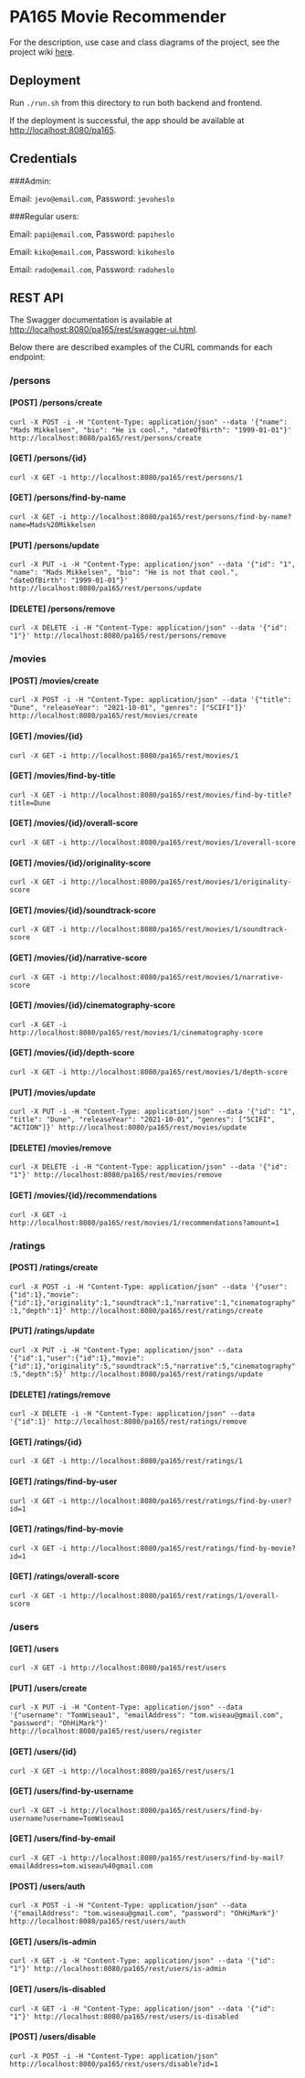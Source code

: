 # PA165 Movie Recommender
For the description, use case and class diagrams of the project, see the project wiki [here](https://github.com/Tjev/pa165_movie_recommender/wiki).

## Deployment

Run `./run.sh` from this directory to run both backend and frontend.

If the deployment is successful, the app should be available at [http://localhost:8080/pa165](http://localhost:8080/pa165).

## Credentials

###Admin:

Email: `jevo@email.com`, 
Password: `jevoheslo`

###Regular users:

Email: `papi@email.com`,
Password: `papiheslo`

Email: `kiko@email.com`,
Password: `kikoheslo`

Email: `rado@email.com`,
Password: `radoheslo`

## REST API

The Swagger documentation is available at [http://localhost:8080/pa165/rest/swagger-ui.html](http://localhost:8080/pa165/rest/swagger-ui.html).

Below there are described examples of the CURL commands for each endpoint:

### /persons

#### [POST] /persons/create
`curl -X POST -i -H "Content-Type: application/json" --data '{"name": "Mads Mikkelsen", "bio": "He is cool.", "dateOfBirth": "1999-01-01"}' http://localhost:8080/pa165/rest/persons/create`

#### [GET] /persons/{id}
`curl -X GET -i http://localhost:8080/pa165/rest/persons/1`

#### [GET] /persons/find-by-name
`curl -X GET -i http://localhost:8080/pa165/rest/persons/find-by-name?name=Mads%20Mikkelsen`
  
#### [PUT] /persons/update
`curl -X PUT -i -H "Content-Type: application/json" --data '{"id": "1", "name": "Mads Mikkelsen", "bio": "He is not that cool.", "dateOfBirth": "1999-01-01"}' http://localhost:8080/pa165/rest/persons/update`

#### [DELETE] /persons/remove
`curl -X DELETE -i -H "Content-Type: application/json" --data '{"id": "1"}' http://localhost:8080/pa165/rest/persons/remove`

### /movies

#### [POST] /movies/create
`curl -X POST -i -H "Content-Type: application/json" --data '{"title": "Dune", "releaseYear": "2021-10-01", "genres": ["SCIFI"]}' http://localhost:8080/pa165/rest/movies/create`

#### [GET] /movies/{id}
`curl -X GET -i http://localhost:8080/pa165/rest/movies/1`

#### [GET] /movies/find-by-title
`curl -X GET -i http://localhost:8080/pa165/rest/movies/find-by-title?title=Dune`

#### [GET] /movies/{id}/overall-score
`curl -X GET -i http://localhost:8080/pa165/rest/movies/1/overall-score`

#### [GET] /movies/{id}/originality-score
`curl -X GET -i http://localhost:8080/pa165/rest/movies/1/originality-score`

#### [GET] /movies/{id}/soundtrack-score
`curl -X GET -i http://localhost:8080/pa165/rest/movies/1/soundtrack-score`

#### [GET] /movies/{id}/narrative-score
`curl -X GET -i http://localhost:8080/pa165/rest/movies/1/narrative-score`

#### [GET] /movies/{id}/cinematography-score
`curl -X GET -i http://localhost:8080/pa165/rest/movies/1/cinematography-score`

#### [GET] /movies/{id}/depth-score
`curl -X GET -i http://localhost:8080/pa165/rest/movies/1/depth-score`

#### [PUT] /movies/update
`curl -X PUT -i -H "Content-Type: application/json" --data '{"id": "1", "title": "Dune", "releaseYear": "2021-10-01", "genres": ["SCIFI", "ACTION"]}' http://localhost:8080/pa165/rest/movies/update`

#### [DELETE] /movies/remove
`curl -X DELETE -i -H "Content-Type: application/json" --data '{"id": "1"}' http://localhost:8080/pa165/rest/movies/remove`

#### [GET] /movies/{id}/recommendations
`curl -X GET -i http://localhost:8080/pa165/rest/movies/1/recommendations?amount=1`

### /ratings

#### [POST] /ratings/create
`curl -X POST -i -H "Content-Type: application/json" --data '{"user":{"id":1},"movie":{"id":1},"originality":1,"soundtrack":1,"narrative":1,"cinematography":1,"depth":1}' http://localhost:8080/pa165/rest/ratings/create`

#### [PUT] /ratings/update
`curl -X PUT -i -H "Content-Type: application/json" --data '{"id":1,"user":{"id":1},"movie":{"id":1},"originality":5,"soundtrack":5,"narrative":5,"cinematography":5,"depth":5}' http://localhost:8080/pa165/rest/ratings/update`

#### [DELETE] /ratings/remove
`curl -X DELETE -i -H "Content-Type: application/json" --data '{"id":1}' http://localhost:8080/pa165/rest/ratings/remove`

#### [GET] /ratings/{id}
`curl -X GET -i http://localhost:8080/pa165/rest/ratings/1`

#### [GET] /ratings/find-by-user
`curl -X GET -i http://localhost:8080/pa165/rest/ratings/find-by-user?id=1`

#### [GET] /ratings/find-by-movie
`curl -X GET -i http://localhost:8080/pa165/rest/ratings/find-by-movie?id=1`

#### [GET] /ratings/overall-score
`curl -X GET -i http://localhost:8080/pa165/rest/ratings/1/overall-score`

### /users

#### [GET] /users
`curl -X GET -i http://localhost:8080/pa165/rest/users`

#### [PUT] /users/create
`curl -X PUT -i -H "Content-Type: application/json" --data '{"username": "TomWiseau1", "emailAddress": "tom.wiseau@gmail.com", "password": "OhHiMark"}' http://localhost:8080/pa165/rest/users/register`

#### [GET] /users/{id}
`curl -X GET -i http://localhost:8080/pa165/rest/users/1`
  
#### [GET] /users/find-by-username
`curl -X GET -i http://localhost:8080/pa165/rest/users/find-by-username?username=TomWiseau1`
  
#### [GET] /users/find-by-email
`curl -X GET -i http://localhost:8080/pa165/rest/users/find-by-mail?emailAddress=tom.wiseau%40gmail.com`
  
#### [POST] /users/auth
`curl -X POST -i -H "Content-Type: application/json" --data '{"emailAddress": "tom.wiseau@gmail.com", "password": "OhHiMark"}' http://localhost:8080/pa165/rest/users/auth`

#### [GET] /users/is-admin
`curl -X GET -i -H "Content-Type: application/json" --data '{"id": "1"}' http://localhost:8080/pa165/rest/users/is-admin`

#### [GET] /users/is-disabled
`curl -X GET -i -H "Content-Type: application/json" --data '{"id": "1"}' http://localhost:8080/pa165/rest/users/is-disabled`

#### [POST] /users/disable
`curl -X POST -i -H "Content-Type: application/json" http://localhost:8080/pa165/rest/users/disable?id=1`

